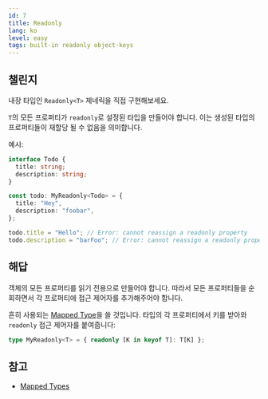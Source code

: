 ```yaml
---
id: 7
title: Readonly
lang: ko
level: easy
tags: built-in readonly object-keys
---
```


## 챌린지

내장 타입인 `Readonly<T>` 제네릭을 직접 구현해보세요.

`T`의 모든 프로퍼티가 `readonly`로 설정된 타입을 만들어야 합니다.
이는 생성된 타입의 프로퍼티들이 재할당 될 수 없음을 의미합니다.

예시:

```ts
interface Todo {
  title: string;
  description: string;
}

const todo: MyReadonly<Todo> = {
  title: "Hey",
  description: "foobar",
};

todo.title = "Hello"; // Error: cannot reassign a readonly property
todo.description = "barFoo"; // Error: cannot reassign a readonly property
```

## 해답

객체의 모든 프로퍼티를 읽기 전용으로 만들어야 합니다.
따라서 모든 프로퍼티들을 순회하면서 각 프로퍼티에 접근 제어자를 추가해주어야 합니다.

흔히 사용되는 [Mapped Type](https://www.typescriptlang.org/docs/handbook/2/mapped-types.html)을 쓸 것입니다.
타입의 각 프로퍼티에서 키를 받아와 `readonly` 접근 제어자를 붙여줍니다:

```ts
type MyReadonly<T> = { readonly [K in keyof T]: T[K] };
```

## 참고

- [Mapped Types](https://www.typescriptlang.org/docs/handbook/2/mapped-types.html)

